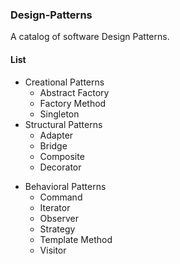 ### Design-Patterns ###

A catalog of software Design Patterns.


#### List ####

+ Creational Patterns
    + Abstract Factory
    + Factory Method
    + Singleton
+ Structural Patterns
    + Adapter
    + Bridge
    + Composite
    + Decorator
- Behavioral Patterns
    - Command
    - Iterator
    - Observer
    - Strategy
    - Template Method
    - Visitor
